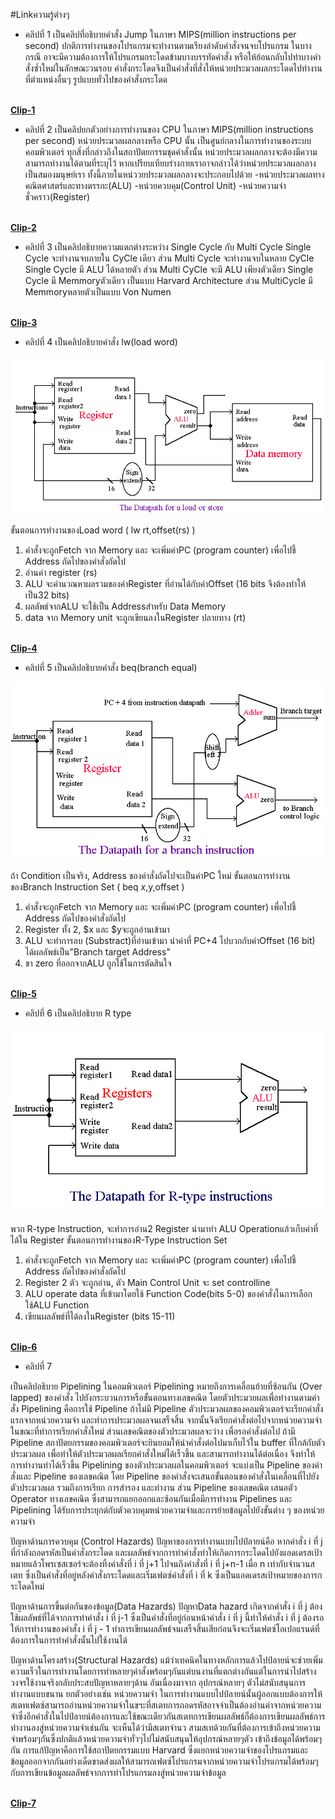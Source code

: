 #Linkความรู้ต่างๆ

- คลิปที่ 1
เป็นคลิปที่อธิบายคำสั่ง Jump ในภาษา MIPS(million instructions per second)
  ปกติการทำงานของโปรแกรมจะทำงานตามเรียงลำดับคำสั่งจนจบโปรแกรม ในบางกรณี อาจะมีความต้องการให้โปรแกรมกระโดดข้ามบางบรรทัดคำสั่ง หรือให้ย้อนกลับไปทำบางคำสั่งซ้ำใหม่ในลักษณะวนรอบ คำสั่งกระโดดจึงเป็นคำสั่งที่สั่งให้หน่วยประมวลผลกระโดดไปทำงานที่ตำแหน่งอื่นๆ รูปแบบทั่วไปของคำสั่งกระโดด


[<br>**Clip-1**](https://youtu.be/0736qy-U0ZM)
- คลิปที่ 2
เป็นคลิปยกตัวอย่างการทำงานของ CPU ในภาษา MIPS(million instructions per second)
  หน่วยประมวลผลกลางหรือ CPU นั้น เป็นศูนย์กลางในการทำงานของระบบคอมพิวเตอร์ ทุกสิ่งที่กล่าวถึงในสถาปัตยกรรมชุดคำสั่งนั้น หน่วยประมวลผลกลางจะต้องมีความสามารถทำงานได้ตามที่ระบุไว้ หากเปรียบเทียบร่างกายเราอาจกล่าวได้ว่าหน่วยประมวลผลกลางเป็นสมองมนุษย์เรา ทั้งนี้ภายในหน่ววยประมวลผลกลางจะประกอบไปด้วย 
-หน่วยประมวลผลทางคณิตศาสตร์และทางตรรกะ(ALU)
-หน่วยควบคุม(Control Unit)
-หน่วยความจำชั่วคราว(Register)


[<br>**Clip-2**](https://youtu.be/8yq_oa1HVa0)
- คลิปที่ 3
เป็นคลิปอธิบายความแตกต่างระหว่าง Single Cycle กับ Multi Cycle
  Single Cycle จะทำงานจบภายใน CyCle เดียว ส่วน Multi Cycle จะทำงานจบในหลาย CyCle
  Single Cycle มี ALU ได้หลายตัว ส่วน Multi CyCle จะมี ALU เพียงตัวเดียว
  Single Cycle มี Memmoryตัวเดียว เป็นแบบ Harvard Architecture ส่วน MultiCycle มี Memmoryหลายตัวเป็นแบบ Von Numen 

[<br>**Clip-3**](https://www.youtube.com/watch?v=FVBvfoPVggo&feature=share)
- คลิปที่ 4
เป็นคลิปอธิบายคำสั่ง lw(load word)

![รูปที่1](lwCN210.gif)

ขั้นตอนการทำงานของLoad word ( lw rt,offset(rs) )
1. คำสั่งจะถูกFetch จาก Memory และ จะเพิ่มค่าPC (program counter) เพื่อไปชี้
Address ถัดไปของคำสั่งถัดไป
2. อ่านค่า register (rs)
3. ALU จะคำนวณหาผลรวมของค่าRegister ที่อ่านได้กับค่าOffset
(16 bits จึงต้องทำให้เป็น32 bits)
4. ผลลัพธ์จากALU จะใช้เป็น Addressสำหรับ Data Memory
5. data จาก Memory unit จะถูกเขียนลงในRegister ปลายทาง (rt)

[<br>**Clip-4**](https://www.youtube.com/watch?v=Wrj4nHQCamU&feature=share)
- คลิปที่ 5
เป็นคลิปอธิบายคำสั่ง beq(branch equal)

![รูปที่3](branchCN210.gif)

ถ้า Condition เป็นจริง, Address ของคำสั่งถัดไปจะเป็นค่าPC ใหม่
ขั้นตอนการทำงานของBranch Instruction Set ( beq $x,$y,offset )
1. คำสั่งจะถูกFetch จาก Memory และ จะเพิ่มค่าPC (program counter) เพื่อไปชี้
Address ถัดไปของคำสั่งถัดไป
2. Register ทั้ง 2, $x และ $yจะถูกอ่านเข้ามา
3. ALU จะทำการลบ (Substract)ที่อ่านเข้ามา
นำค่าที่ PC+4 ไปบวกกับค่าOffset (16 bit) ได้ผลลัพธ์เป็น"Branch target Address"
4. ขา zero ที่ออกจากALU ถูกใช้ในการตัดสินใจ

[<br>**Clip-5**](https://youtu.be/X2lB1ZSHdHE)
- คลิปที่ 6
เป็นคลิปอธิบาย R type

![รูปที่2](r-typeCN210.gif)

พวก R-type Instruction, จะทำการอ่าน2 Register นำมาทำ ALU Operationแล้วเก็บค่าที่ได้ใน
Register 
ขั้นตอนการทำงานของR-Type Instruction Set
1. คำสั่งจะถูกFetch จาก Memory และ จะเพิ่มค่าPC (program counter) เพื่อไปชี้
Address ถัดไปของคำสั่งถัดไป
2. Register 2 ตัว จะถูกอ่าน, ตัว Main Control Unit จะ set controlline
3. ALU operate data ที่เข้ามาโดยใช้ Function Code(bits 5-0) ของคำสั่งในการเลือกใช้ALU Function
4. เขียนผลลัพธ์ที่ได้ลงในRegister (bits 15-11)

[<br>**Clip-6**](https://youtu.be/MKwHdwCq7HY)

- คลิปที่ 7

เป็นคลิปอธิบาย Pipelining
ในคอมพิวเตอร์ Pipelining หมายถึงการเคลื่อนย้ายที่ซ้อนกัน (Over lapped) ของคำสั่ง ไปยังกระบวนการหรือขั้นตอนทางเลขคณิต โดยตัวประมวยผลเพื่อทำงานตามคำสั่ง Pipelining คือการใช้ Pipeline ถ้าไม่มี Pipeline ตัวประมวลผลของคอมพิวเตอร์จะเรียกคำสั่งแรกจากหน่วยความจำ และทำการประมวลผลจนเสร็จสิ้น จากนั้นจึงเรียกคำสั่งต่อไปจากหน่วยความจำ ในขณะที่ทำการเรียกคำสั่งใหม่ ส่วนเลขคณิตของตัวประมวลผลจะว่าง เพื่อรอคำสั่งต่อไป ถ้ามี Pipeline สถาปัตยกรรมของคอมพิวเตอร์จะยินยอมให้นำคำสั่งต่อไปมาเก็บไว้ใน buffer ที่ใกล้กับตัวประมวลผล เพื่อทำให้ตัวประมวลผลเรียกคำสั่งใหม่ได้เร็วขึ้น และสามารถทำงานได้ต่อเนื่อง จึงทำให้การทำงานทำได้เร็วขึ้น
Pipelining ของตัวประมวลผลในคอมพิวเตอร์ จะแบ่งเป็น Pipeline ของคำสั่งและ Pipeline ของเลขคณิต โดย Pipeline ของคำสั่งจะเสนอขั้นตอนของคำสั่งในเคลื่อนที่ไปยังตัวประมวลผล รวมถึงการเรียก การสำรอง และทำงาน ส่วน Pipeline ของเลขคณิต เสนอตัว Operator ทางเลขคณิต ซึ่งสามารถแยกออกและซ้อนกันเมื่อมีการทำงาน Pipelines และ Pipelining ได้รับการประยุกต์กับตัวควบคุมหน่วยความจำและการย้ายข้อมูลไปยังขั้นต่าง ๆ ของหน่วยความจำ

ปัญหาด้านการควบคุม (Control Hazards) ปัญหาของการทำงานแบบไปป์ลายน์คือ หากคำสั่ง i ที่ j ที่กำลังถอดรหัสเป็นคำสั่งกระโดด และผลลัพธ์จากการทำคำสั่งทำให้เกิดการกระโดดไปยังแอดเดรสเป้าหมายแล้วโพรเซสเซอร์จะต้องทิ้งคำสั่งที่ i ที่ j+1 ไปจนถึงคำสั่งที่ i ที่ j+n-1 เมื่อ n เท่ากับจำนวนสเตท ซึ่งเป็นคำสั่งที่อยู่หลังคำสั่งกระโดดและเริ่มเฟตซ์คำสั่งที่ i ที่ k ซึ่งเป็นแอดเดรสเป้าหมายของการกระโดดใหม่

ปัญหาด้านการขึ้นต่อกันของข้อมูล(Data Hazards) ปัญหาData hazard เกิดจากคำสั่ง i ที่ j ต้องใช้ผลลัพธ์ที่ได้จากการทำคำสั่ง i ที่ j-1 ซึ่งเป็นคำสั่งที่อยู่ก่อนหน้าคำสั่ง i ที่ j นี้ทำให้คำสั่ง i ที่ j ต้องรอให้การทำงานของคำสั่ง i ที่ j - 1 ทำการเขียนผลลัพธ์จนเสร็จสิ้นเสียก่อนจึงจะเริ่มเฟตซ์โอเปอแรนด์ที่ต้องการในการทำคำสั่งนั้นไปใช้งานได้

ปัญหาด้านโครงสร้าง(Structural Hazards) แม้ว่าเทคนิคในทางหลักการแล้วไปป์ลายน์จะช่วยเพิ่มความเร็วในการทำงานโดยการทำหลายๆคำสั่งพร้อมๆกันแต่บนงานที่แตกต่างกันแต่ในการนำไปสร้างวงจรใช้งานจริงกลับประสบปัญหาหลายๆด้าน อันเนื่องมาจาก อุปกรณ์หลายๆ ตัวไม่สนับสนุนการทำงานแบบขนาน ยกตัวอย่างเช่น หน่วยความจำ ในการทำงานแบบไปป์ลายน์นั้นผู้ออกแบบต้องการให้สเตทเฟตซ์สามารถอ่านหน่วยความจำในขฯะที่สเตทการถอดรหัสอาจจำเป็นต้องอ่านค่าจากหน่วยความจำซึ่งอีกคำสั่งในไปป์ลายน์ต้องการและใช้ขณะเดียวกันสเตทการเขียนผลลัพธ์ก็ต้องการเขียนผลลัพธ์การทำงานลงสู่หน่วยความจำเช่นกัน จะเห็นได้ว่ามีสเตทจำนว สามสเทด้วยกันที่ต้องการเข้าถึงหน่วยความจำพร้อมๆกันซึ่งปกติแล้วหน่วยความจำทั่วๆไปไม่สนับสนุนให้อุปกรณ์หลายๆตัว เข้าถึงข้อมูลได้พร้อมๆกัน การแก้ปัญหาคือการใช้สถาปัตยกรรมแบบ Harvard ซึ่งแยกหน่วยความจำของโปรแกรมและข้อมูลออกจากกันอย่างเด็ดขาดส่งผลให้สามารถเฟตซ์โปรแกรมจากหน่วยความจำโปรแกรมได้พร้อมๆ กับการเขียนข้อมูลผลลัพธ์จากการทำโปรแกรมลงสู่หน่วยความจำข้อมูล

[<br>**Clip-7**](https://youtu.be/x1Z5_TWaLLM)
